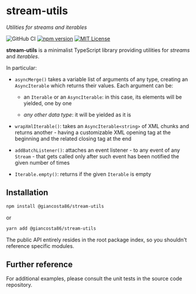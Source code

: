 # stream-utils

_Utilities for streams and iterables_

![GitHub CI](https://github.com/giancosta86/stream-utils/actions/workflows/publish-to-npm.yml/badge.svg)
[![npm version](https://badge.fury.io/js/@giancosta86%2Fstream-utils.svg)](https://badge.fury.io/js/@giancosta86%2Fstream-utils)
[![MIT License](https://img.shields.io/badge/license-MIT-blue.svg?style=flat)](/LICENSE)

**stream-utils** is a minimalist TypeScript library providing utilities for _streams_ and _iterables_.

In particular:

- `asyncMerge()` takes a variable list of arguments of any type, creating an `AsyncIterable` which returns their values. Each argument can be:

  - an `Iterable` or an `AsyncIterable`: in this case, its elements will be yielded, one by one

  - _any other data type_: it will be yielded as it is

- `wrapXmlIterable()`: takes an `AsyncIterable<string>` of XML chunks and returns another - having a customizable XML opening tag at the beginning and the related closing tag at the end

- `addBatchListener()`: attaches an event listener - to any event of any `Stream` - that gets called only after such event has been notified the given number of times

- `Iterable.empty()`: returns if the given `Iterable` is empty

## Installation

```bash
npm install @giancosta86/stream-utils
```

or

```bash
yarn add @giancosta86/stream-utils
```

The public API entirely resides in the root package index, so you shouldn't reference specific modules.

## Further reference

For additional examples, please consult the unit tests in the source code repository.
